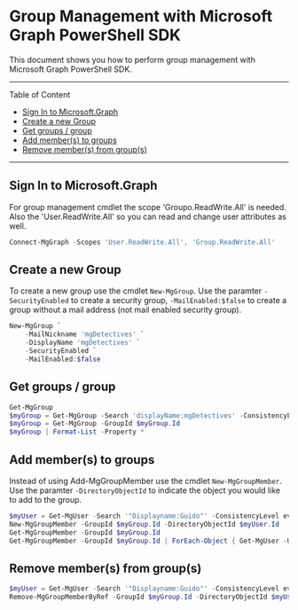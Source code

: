 <!-- [x] convert this file to a *.md file -->
# Group Management with Microsoft Graph PowerShell SDK

This document shows you how to perform group management with Microsoft Graph PowerShell SDK.

---

Table of Content

+ [Sign In to Microsoft.Graph](#sign-in-to-microsoftgraph)
+ [Create a new Group](#create-a-new-group)
+ [Get groups / group](#get-groups--group)
+ [Add member(s) to groups](#add-members-to-groups)
+ [Remove member(s) from group(s)](#remove-members-from-groups)

---

## Sign In to Microsoft.Graph

For group management cmdlet the scope 'Groupo.ReadWrite.All' is needed. Also the 'User.ReadWrite.All' so you can read and change user attributes as well.

```PowerShell
Connect-MgGraph -Scopes 'User.ReadWrite.All', 'Group.ReadWrite.All'
```

## Create a new Group

To create a new group use the cmdlet `New-MgGroup`. Use the paramter `-SecurityEnabled` to create a security group, `-MailEnabled:$false` to create a group without a mail address (not mail enabled security group).

```PowerShell
New-MgGroup `
    -MailNickname 'mgDetectives' `
    -DisplayName 'mgDetectives' `
    -SecurityEnabled `
    -MailEnabled:$false
```

## Get groups / group

```PowerShell
Get-MgGroup
$myGroup = Get-MgGroup -Search 'displayName:mgDetectives' -ConsistencyLevel eventual
$myGroup = Get-MgGroup -GroupId $myGroup.Id
$myGroup | Format-List -Property *
```

## Add member(s) to groups

Instead of using Add-MgGroupMember use the cmdlet `New-MgGroupMember`. Use the paramter `-DirectoryObjectId` to indicate the object you would like to add to the group.

```PowerShell
$myUser = Get-MgUser -Search '"Displayname:Guido"' -ConsistencyLevel eventual
New-MgGroupMember -GroupId $myGroup.Id -DirectoryObjectId $myUser.Id
Get-MgGroupMember -GroupId $myGroup.Id
Get-MgGroupMember -GroupId $myGroup.Id | ForEach-Object { Get-MgUser -UserId $PSItem.Id }
```

## Remove member(s) from group(s)

```PowerShell
$myUser = Get-MgUser -Search '"Displayname:Guido"' -ConsistencyLevel eventual
Remove-MgGroupMemberByRef -GroupId $myGroup.Id -DirectoryObjectId $myUser.Id
```

